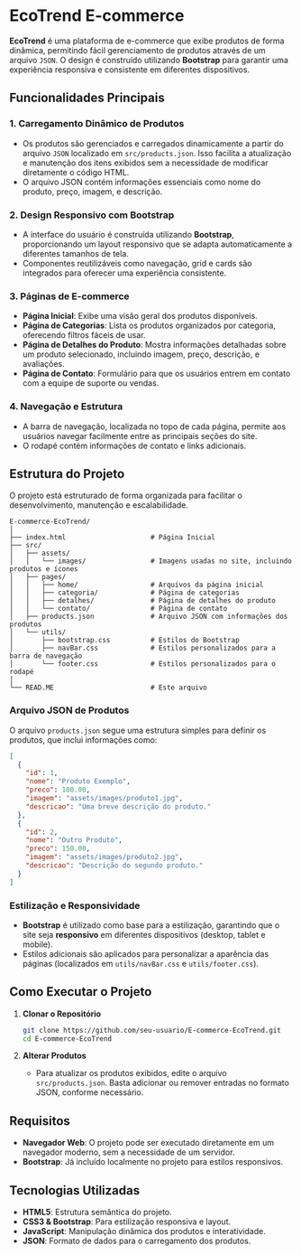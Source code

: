 # EcoTrend E-commerce

**EcoTrend** é uma plataforma de e-commerce que exibe produtos de forma dinâmica, permitindo fácil gerenciamento de produtos através de um arquivo `JSON`. O design é construído utilizando **Bootstrap** para garantir uma experiência responsiva e consistente em diferentes dispositivos.

## Funcionalidades Principais

### 1. Carregamento Dinâmico de Produtos
- Os produtos são gerenciados e carregados dinamicamente a partir do arquivo `JSON` localizado em `src/products.json`. Isso facilita a atualização e manutenção dos itens exibidos sem a necessidade de modificar diretamente o código HTML.
- O arquivo JSON contém informações essenciais como nome do produto, preço, imagem, e descrição.

### 2. Design Responsivo com Bootstrap
- A interface do usuário é construída utilizando **Bootstrap**, proporcionando um layout responsivo que se adapta automaticamente a diferentes tamanhos de tela.
- Componentes reutilizáveis como navegação, grid e cards são integrados para oferecer uma experiência consistente.

### 3. Páginas de E-commerce
- **Página Inicial**: Exibe uma visão geral dos produtos disponíveis.
- **Página de Categorias**: Lista os produtos organizados por categoria, oferecendo filtros fáceis de usar.
- **Página de Detalhes do Produto**: Mostra informações detalhadas sobre um produto selecionado, incluindo imagem, preço, descrição, e avaliações.
- **Página de Contato**: Formulário para que os usuários entrem em contato com a equipe de suporte ou vendas.

### 4. Navegação e Estrutura
- A barra de navegação, localizada no topo de cada página, permite aos usuários navegar facilmente entre as principais seções do site.
- O rodapé contém informações de contato e links adicionais.

## Estrutura do Projeto

O projeto está estruturado de forma organizada para facilitar o desenvolvimento, manutenção e escalabilidade.

```
E-commerce-EcoTrend/
│
├── index.html                     # Página Inicial
├── src/
│   ├── assets/
│   │   └── images/                # Imagens usadas no site, incluindo produtos e ícones
│   ├── pages/
│   │   ├── home/                  # Arquivos da página inicial
│   │   ├── categoria/             # Página de categorias
│   │   ├── detalhes/              # Página de detalhes do produto
│   │   └── contato/               # Página de contato
│   ├── products.json              # Arquivo JSON com informações dos produtos
│   └── utils/
│       ├── bootstrap.css          # Estilos do Bootstrap
│       ├── navBar.css             # Estilos personalizados para a barra de navegação
│       └── footer.css             # Estilos personalizados para o rodapé
│
└── READ.ME                        # Este arquivo
```

### Arquivo JSON de Produtos
O arquivo `products.json` segue uma estrutura simples para definir os produtos, que inclui informações como:
```json
[
  {
    "id": 1,
    "nome": "Produto Exemplo",
    "preco": 100.00,
    "imagem": "assets/images/produto1.jpg",
    "descricao": "Uma breve descrição do produto."
  },
  {
    "id": 2,
    "nome": "Outro Produto",
    "preco": 150.00,
    "imagem": "assets/images/produto2.jpg",
    "descricao": "Descrição do segundo produto."
  }
]
```

### Estilização e Responsividade
- **Bootstrap** é utilizado como base para a estilização, garantindo que o site seja **responsivo** em diferentes dispositivos (desktop, tablet e mobile).
- Estilos adicionais são aplicados para personalizar a aparência das páginas (localizados em `utils/navBar.css` e `utils/footer.css`).

## Como Executar o Projeto

1. **Clonar o Repositório**
   ```bash
   git clone https://github.com/seu-usuario/E-commerce-EcoTrend.git
   cd E-commerce-EcoTrend
   ```
   
2. **Alterar Produtos**
   - Para atualizar os produtos exibidos, edite o arquivo `src/products.json`. Basta adicionar ou remover entradas no formato JSON, conforme necessário.

## Requisitos

- **Navegador Web**: O projeto pode ser executado diretamente em um navegador moderno, sem a necessidade de um servidor.
- **Bootstrap**: Já incluído localmente no projeto para estilos responsivos.

## Tecnologias Utilizadas

- **HTML5**: Estrutura semântica do projeto.
- **CSS3 & Bootstrap**: Para estilização responsiva e layout.
- **JavaScript**: Manipulação dinâmica dos produtos e interatividade.
- **JSON**: Formato de dados para o carregamento dos produtos.
